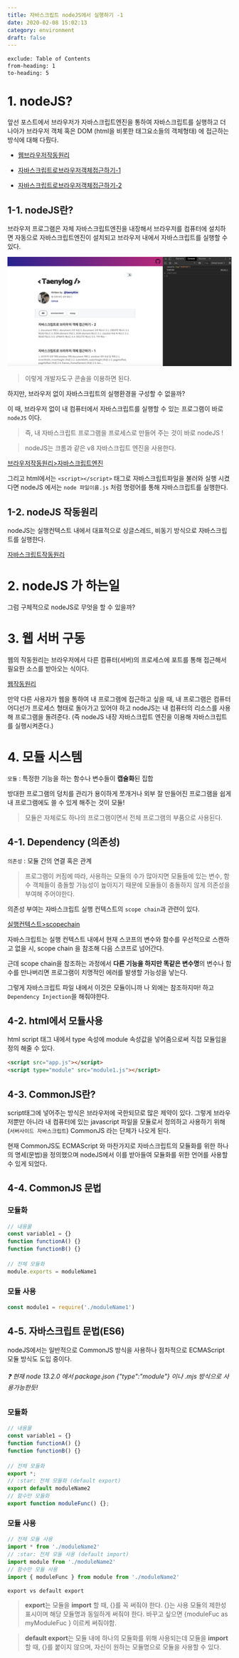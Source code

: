 ```yaml
---
title: 자바스크립트 nodeJS에서 실행하기 -1
date: 2020-02-08 15:02:13
category: environment
draft: false
---
```


```toc
exclude: Table of Contents
from-heading: 1
to-heading: 5
```

# 1. nodeJS?

앞선 포스트에서 브라우저가 자바스크립트엔진을 통하여 자바스크립트를 실행하고 더나아가 브라우저 객체 혹은 DOM (html을 비롯한 태그요소들의 객체형태) 에 접근하는 방식에 대해 다뤘다.

- [웹브라우저작동원리](https://taeny.dev/environment/environment1_%EC%9B%B9%EB%B8%8C%EB%9D%BC%EC%9A%B0%EC%A0%80%EC%9E%91%EB%8F%99%EC%9B%90%EB%A6%AC/)

- [자바스크립트로브라우저객체접근하기-1](https://taeny.dev/environment/environment3_%EC%9E%90%EB%B0%94%EC%8A%A4%ED%81%AC%EB%A6%BD%ED%8A%B8%EB%A1%9C%EB%B8%8C%EB%9D%BC%EC%9A%B0%EC%A0%80%EA%B0%9D%EC%B2%B4%EC%A0%91%EA%B7%BC%ED%95%98%EA%B8%B01/)

- [자바스크립트로브라우저객체접근하기-2](https://taeny.dev/environment/environment4_%EC%9E%90%EB%B0%94%EC%8A%A4%ED%81%AC%EB%A6%BD%ED%8A%B8%EB%A1%9C%EB%B8%8C%EB%9D%BC%EC%9A%B0%EC%A0%80%EA%B0%9D%EC%B2%B4%EC%A0%91%EA%B7%BC%ED%95%98%EA%B8%B02/)

## 1-1. nodeJS란?

브라우저 프로그램은 자체 자바스크립트엔진을 내장해서 브라우저를 컴퓨터에 설치하면 자동으로 자바스크립트엔진이 설치되고 브라우저 내에서 자바스크립트를 실행할 수 있다.

![](./images/console.png)

> 이렇게 개발자도구 콘솔을 이용하면 된다.

하지만, 브라우저 없이 자바스크립트의 실행환경을 구성할 수 없을까?

이 때, 브라우저 없이 내 컴퓨터에서 자바스크립트를 실행할 수 있는 프로그램이 바로 `nodeJS` 이다.

> 즉, 내 자바스크립트 프로그램을 프로세스로 만들어 주는 것이 바로 nodeJS !

> nodeJS는 크롬과 같은 v8 자바스크립트 엔진을 사용한다.

[브라우저작동원리>자바스크립트엔진](https://taeny.dev/environment/environment1_%EC%9B%B9%EB%B8%8C%EB%9D%BC%EC%9A%B0%EC%A0%80%EC%9E%91%EB%8F%99%EC%9B%90%EB%A6%AC/#2-2-%EC%9E%90%EB%B0%94%EC%8A%A4%ED%81%AC%EB%A6%BD%ED%8A%B8%EC%97%94%EC%A7%84)

그리고 html에서는 `<script></script>` 태그로 자바스크립트파일을 불러와 실행 시켰다면 nodeJS 에서는 `node 파일이름.js` 처럼 명령어를 통해 자바스크립트를 실행한다.

## 1-2. nodeJS 작동원리

nodeJS는 실행컨텍스트 내에서 대표적으로 싱글스레드, 비동기 방식으로 자바스크립트를 실행한다.

[자바스크립트작동원리](http://localhost:8000/environment/environment2_%EC%9E%90%EB%B0%94%EC%8A%A4%ED%81%AC%EB%A6%BD%ED%8A%B8%EC%9E%91%EB%8F%99%EC%9B%90%EB%A6%AC/)

# 2. nodeJS 가 하는일

그럼 구체적으로 nodeJS로 무엇을 할 수 있을까?

# 3. 웹 서버 구동

웹의 작동원리는 브라우저에서 다른 컴퓨터(서버)의 프로세스에 포트를 통해 접근해서 필요한 소스를 받아오는 식이다.

[웹작동원리](https://taeny.dev/environment/environment1_%EC%9B%B9%EB%B8%8C%EB%9D%BC%EC%9A%B0%EC%A0%80%EC%9E%91%EB%8F%99%EC%9B%90%EB%A6%AC/#1-%EC%9B%B9-%EC%9E%91%EB%8F%99%EC%9B%90%EB%A6%AC)

만약 다른 사용자가 웹을 통하여 내 프로그램에 접근하고 싶을 때, 내 프로그램은 컴퓨터 어디선가 프로세스 형태로 돌아가고 있어야 하고 nodeJS는 내 컴퓨터의 리소스를 사용해 프로그램을 돌려준다. (즉 nodeJS 내장 자바스크립트 엔진을 이용해 자바스크립트를 실행시켜준다.)

# 4. 모듈 시스템

`모듈` : 특정한 기능을 하는 함수나 변수들이 **캡슐화**된 집합

방대한 프로그램의 덩치를 관리가 용이하게 쪼개거나 외부 잘 만들어진 프로그램을 쉽게 내 프로그램에도 쓸 수 있게 해주는 것이 모듈!

> 모듈은 자체로도 하나의 프로그램이면서 전체 프로그램의 부품으로 사용된다.

## 4-1. Dependency (의존성)

`의존성` : 모듈 간의 연결 혹은 관계

> 프로그램이 커짐에 따라, 사용하는 모듈의 수가 많아지면 모듈들에 있는 변수, 함수 객체들이 충돌할 가능성이 높아지기 때문에 모듈들이 충돌하지 않게 의존성을 부여해 주어야한다.

의존성 부여는 자바스크립트 실행 컨텍스트의 `scope chain`과 관련이 있다.

[실행컨텍스트>scopechain](https://taeny.dev/environment/env2_%EC%9E%90%EB%B0%94%EC%8A%A4%ED%81%AC%EB%A6%BD%ED%8A%B8%EC%9E%91%EB%8F%99%EC%9B%90%EB%A6%AC/#3-2-scope-chain)

자바스크립트는 실행 컨텍스트 내에서 현재 스코프의 변수와 함수를 우선적으로 스캔하고 없을 시, scope chain 을 참조해 다음 스코프로 넘어간다.

근데 scope chain을 참조하는 과정에서 **다른 기능을 하지만 똑같은 변수명**의 변수나 함수를 만나버리면 프로그램이 치명적인 에러를 발생할 가능성을 낳는다.

그렇게 자바스크립트 파일 내에서 이것은 모듈이니까 나 외에는 참조하지마! 하고 `Dependency Injection`을 해줘야한다.

## 4-2. html에서 모듈사용

html script 태그 내에서 type 속성에 module 속성값을 넣어줌으로써 직접 모듈임을 정의 해줄 수 있다.

```html
<script src="app.js"></script>
<script type="module" src="module1.js"></script>
```

## 4-3. CommonJS란?

script태그에 넣어주는 방식은 브라우저에 국한되므로 많은 제약이 있다. 그렇게 브라우저뿐만 아니라 내 컴퓨터에 있는 javascript 파일을 모듈로서 정의하고 사용하기 위해(`서버사이드 자바스크립트`) CommonJS 라는 단체가 나오게 된다.

현재 CommonJS도 ECMAScript 와 마찬가지로 자바스크립트의 모듈화를 위한 하나의 명세(문법)을 정의했으며 nodeJS에서 이를 받아들여 모듈화를 위한 언어를 사용할 수 있게 되었다.

## 4-4. CommonJS 문법

### 모듈화

```javascript
// 내용물
const variable1 = {}
function functionA() {}
function functionB() {}

// 전체 모듈화
module.exports = moduleName1
```

### 모듈 사용

```javascript
const module1 = require('./moduleName1')
```

## 4-5. 자바스크립트 문법(ES6)

nodeJS에서는 일반적으로 CommonJS 방식을 사용하나 점차적으로 ECMAScript 모듈 방식도 도입 중이다.

###### :question: 현재 node 13.2.0 에서 package.json {"type":"module"} 이나 .mjs 방식으로 사용가능한듯!

### 모듈화

```javascript
// 내용물
const variable1 = {}
function functionA() {}
function functionB() {}

// 전체 모듈화
export *;
// :star: 전체 모듈화 (default export)
export default moduleName2
// 함수만 모듈화
export function moduleFunc() {};
```

### 모듈 사용

```javascript
// 전체 모듈 사용
import * from './moduleName2'
// :star: 전체 모듈 사용 (default import)
import module from './moduleName2'
// 함수만 모듈 사용
import { moduleFunc } from module from './moduleName2'
```

`export vs default export`

> **export**는 모듈을 **import** 할 때, {}를 꼭 써줘야 한다. {}는 사용 모듈의 제한성 표시이며 해당 모듈명과 동일하게 써줘야 한다. 바꾸고 싶으면 {moduleFuc as myModuleFuc } 이르케 써줘야함.

> **default export**는 모듈 내에 하나의 모듈화를 위해 사용되는데 모듈을 **import** 할 때, {}를 붙이지 않으며, 자신이 원하는 모듈명으로 모듈을 사용할 수 있다.
